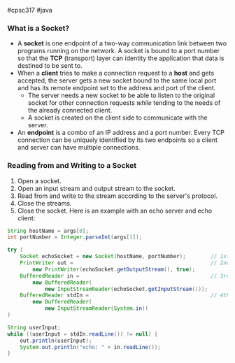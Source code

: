#cpsc317 #java
### What is a Socket?
- A **socket** is one endpoint of a two-way communication link between two programs running on the network. A socket is bound to a port number so that the **TCP** (transport) layer can identity the application that data is destined to be sent to.
- When a **client** tries to make a connection request to a **host** and gets accepted, the server gets a new socket bound to the same local port and has its remote endpoint set to the address and port of the client. 
	- The server needs a new socket to be able to listen to the original socket for other connection requests *while* tending to the needs of the already connected client.
	- A socket is created on the client side to communicate with the server.
- An **endpoint** is a combo of an IP address and a port number. Every TCP connection can be uniquely identified by its two endpoints so a client and server can have multiple connections.

### Reading from and Writing to a Socket
1. Open a socket.
2. Open an input stream and output stream to the socket.
3. Read from and write to the stream according to the server's protocol.
4. Close the streams.
5. Close the socket.
Here is an example with an echo server and echo client:
```java
String hostName = args[0];
int portNumber = Integer.parseInt(args[1]);

try (
    Socket echoSocket = new Socket(hostName, portNumber);        // 1st statement
    PrintWriter out =                                            // 2nd statement
        new PrintWriter(echoSocket.getOutputStream(), true);
    BufferedReader in =                                          // 3rd statement 
        new BufferedReader(
            new InputStreamReader(echoSocket.getInputStream()));
    BufferedReader stdIn =                                       // 4th statement 
        new BufferedReader(
            new InputStreamReader(System.in))
)

String userInput;
while ((userInput = stdIn.readLine()) != null) {
    out.println(userInput);
    System.out.println("echo: " + in.readLine());
}
```
